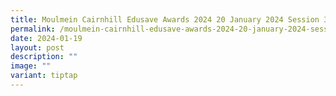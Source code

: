 ```yaml
---
title: Moulmein Cairnhill Edusave Awards 2024 20 January 2024 Session 3 @ Pek Kio CC
permalink: /moulmein-cairnhill-edusave-awards-2024-20-january-2024-session-3-pek-kio-cc/
date: 2024-01-19
layout: post
description: ""
image: ""
variant: tiptap
---
```

